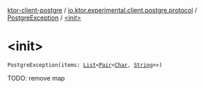 [ktor-client-postgre](../../index.md) / [io.ktor.experimental.client.postgre.protocol](../index.md) / [PostgreException](index.md) / [&lt;init&gt;](./-init-.md)

# &lt;init&gt;

`PostgreException(items: `[`List`](https://kotlinlang.org/api/latest/jvm/stdlib/kotlin.collections/-list/index.html)`<`[`Pair`](https://kotlinlang.org/api/latest/jvm/stdlib/kotlin/-pair/index.html)`<`[`Char`](https://kotlinlang.org/api/latest/jvm/stdlib/kotlin/-char/index.html)`, `[`String`](https://kotlinlang.org/api/latest/jvm/stdlib/kotlin/-string/index.html)`>>)`

TODO: remove map

